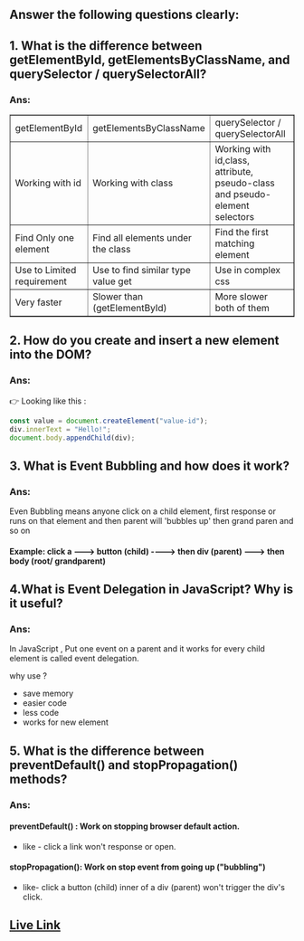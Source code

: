 ## Answer the following questions clearly:

## 1. What is the difference between getElementById, getElementsByClassName, and querySelector / querySelectorAll?

### Ans: 
<table border=1 width="100%" cellpadding="50">
<tr>
    <td >getElementById</td>
    <td > getElementsByClassName</td>
    <td >querySelector / querySelectorAll</td>
 </tr>
    <tr>
    <td>Working with id</td>
    <td>Working with class</td>
    <td>Working with id,class, attribute, pseudo-class and pseudo-element selectors
    </td>
    
 </tr>
  <tr>
    <td>Find Only one element</td>
    <td>Find all elements under the class </td>
    <td>Find the first matching element</td>
    
 </tr>
  <tr>
    <td>Use to Limited requirement </td>
    <td>Use to find similar type value get</td>
    <td>Use in complex css</td>
    
 </tr>
  <tr>
    <td>Very faster</td>
    <td>Slower than (getElementById)</td>
    <td>More slower both of them </td>
    
 </tr>

</table>



##
## 2. How do you create and insert a new element into the DOM?

### Ans: 
      
👉 Looking like this :  

```js
const value = document.createElement("value-id");  
div.innerText = "Hello!";  
document.body.appendChild(div);  

```
##
## 3. What is Event Bubbling and how does it work?
### Ans:
Even Bubbling means anyone click on a child element, first response or runs on that element and then parent will 'bubbles up' then grand paren and so on 

#### Example: click a ---> button (child) ----> then div (parent) ---> then body (root/ grandparent)
##



## 4.What is Event Delegation in JavaScript? Why is it useful?
### Ans: 
In JavaScript , Put one event on a parent and it works for every child element is called event delegation.

why use ? 
- save memory
- easier code
- less code 
- works for new element
##

## 5. What is the difference between preventDefault() and stopPropagation() methods?

### Ans:  
#### preventDefault() : Work on stopping browser default action.
- like - click a link won't response or open.

#### stopPropagation(): Work on stop event from going up ("bubbling")
- like- click a button (child) inner of a div (parent) won't trigger the div's click. 

## [Live Link](https://shahidur-rahman18.github.io/assignment-5/)
